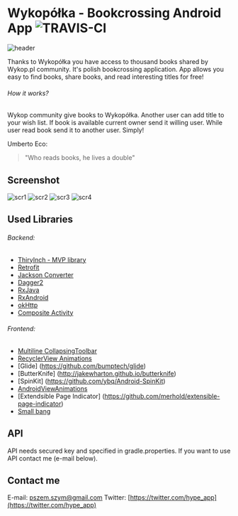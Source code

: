 # Wykopółka - Bookcrossing Android App ![TRAVIS-CI](https://travis-ci.org/hypeapps/wykopolka-android.svg?branch=master)
![header](https://s27.postimg.org/lx3xhbvnn/header.png)

Thanks to Wykopółka you have access to thousand books shared by Wykop.pl community. It's polish bookcrossing application. 
App allows you easy to find books, share books, and read interesting titles for free!

###### How it works?

Wykop community give books to Wykopółka. Another user can add title to your wish list. If book is available current owner send it willing user.
While user read book send it to another user. Simply! 

Umberto Eco:
> "Who reads books, he lives a double"

## Screenshot

![scr1](https://s27.postimg.org/b9celbohv/scr2.png)
![scr2](https://s27.postimg.org/b1td2k2wz/scr6.png)
![scr3](https://s27.postimg.org/t3ci0cwxv/scr5.png)
![scr4](https://s29.postimg.org/44o45ptyv/scr8.png)

## Used Libraries

###### Backend:
- [ThiryInch - MVP library](https://github.com/grandcentrix/ThirtyInch)
- [Retrofit](https://github.com/square/retrofit)
- [Jackson Converter](https://github.com/square/retrofit/tree/master/retrofit-converters/jackson)
- [Dagger2](https://github.com/google/dagger)
- [RxJava](https://github.com/ReactiveX/RxJava)
- [RxAndroid](https://github.com/ReactiveX/RxAndroid)
- [okHttp](https://github.com/square/okhttp)
- [Composite Activity](https://github.com/passsy/CompositeAndroid)


###### Frontend:
- [Multiline CollapsingToolbar](https://github.com/opacapp/multiline-collapsingtoolbar)
- [RecyclerView Animations](https://github.com/wasabeef/recyclerview-animators)
- [Glide] (https://github.com/bumptech/glide)
- [ButterKnife] (http://jakewharton.github.io/butterknife)
- [SpinKit] (https://github.com/ybq/Android-SpinKit)
- [AndroidViewAnimations](https://github.com/daimajia/AndroidViewAnimations)
- [Extendsible Page Indicator] (https://github.com/merhold/extensible-page-indicator)
- [Small bang](https://github.com/hanks-zyh/SmallBang)

## API

API needs secured key and specified in gradle.properties. If you want to use API contact me (e-mail below).

## Contact me

E-mail: [pszem.szym@gmail.com](pszem.szym@gmail.com)
Twitter: [https://twitter.com/hype_app](https://twitter.com/hype_app)
